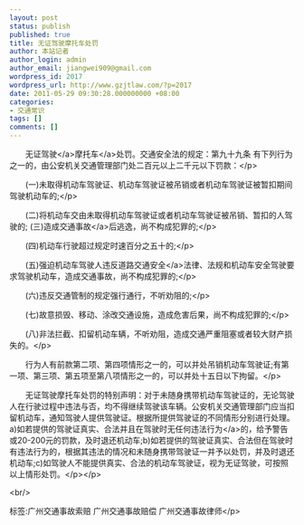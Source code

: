 ```yaml
---
layout: post
status: publish
published: true
title: 无证驾驶摩托车处罚
author: 本站记者
author_login: admin
author_email: jiangwei909@gmail.com
wordpress_id: 2017
wordpress_url: http://www.gzjtlaw.com/?p=2017
date: 2011-05-29 09:30:28.000000000 +08:00
categories:
- 交通常识
tags: []
comments: []
---
```

<p><p>　　无证<a>驾驶<&#47;a><a>摩托车<&#47;a>处罚。交通安全法的规定：第九十九条 有下列行为之一的，由公安机关交通管理部门处二百元以上二千元以下罚款：<&#47;p><p>　　(一)未取得机动车驾驶证、机动车驾驶证被吊销或者机动车驾驶证被暂扣期间驾驶机动车的;<&#47;p><p>　　(二)将机动车交由未取得机动车驾驶证或者机动车驾驶证被吊销、暂扣的人驾驶的; (三)造成<a>交通事故<&#47;a>后逃逸，尚不构成犯罪的;<&#47;p><p>　　(四)机动车行驶超过规定时速百分之五十的;<&#47;p><p>　　(五)强迫机动车驾驶人违反<a>道路交通安全<&#47;a>法律、法规和机动车安全驾驶要求驾驶机动车，造成交通事故，尚不构成犯罪的;<&#47;p><p>　　(六)违反交通管制的规定强行通行，不听劝阻的;<&#47;p><p>　　(七)故意损毁、移动、涂改交通设施，造成危害后果，尚不构成犯罪的;<&#47;p><p>　　(八)非法拦截、扣留机动车辆，不听劝阻，造成交通严重阻塞或者较大财产损失的。<&#47;p><p>　　行为人有前款第二项、第四项情形之一的，可以并处吊销机动车驾驶证;有第一项、第三项、第五项至第八项情形之一的，可以并处十五日以下拘留。<&#47;p><p>　　无证驾驶摩托车处罚的特别声明：对于未随身携带机动车驾驶证的，无论驾驶人在行驶过程中违法与否，均不得继续驾驶该车辆。公安机关交通管理部门应当扣留机动车，通知驾驶人提供驾驶证。根据所提供驾驶证的不同情形分别进行处理。a)如若提供的驾驶证真实、合法并且在驾驶时无任何<a>违法行为<&#47;a>的，给予警告或20-200元的罚款，及时退还机动车;b)如若提供的驾驶证真实、合法但在驾驶时有违法行为的，根据其违法的情况和未随身携带驾驶证一并予以处罚，并及时退还机动车;c)如驾驶人不能提供真实、合法的机动车驾驶证，视为无证驾驶，可按照以上情形处罚。<&#47;p><&#47;p><br&#47;><p>标签:广州交通事故索赔 广州交通事故赔偿 广州交通事故律师<&#47;p>
